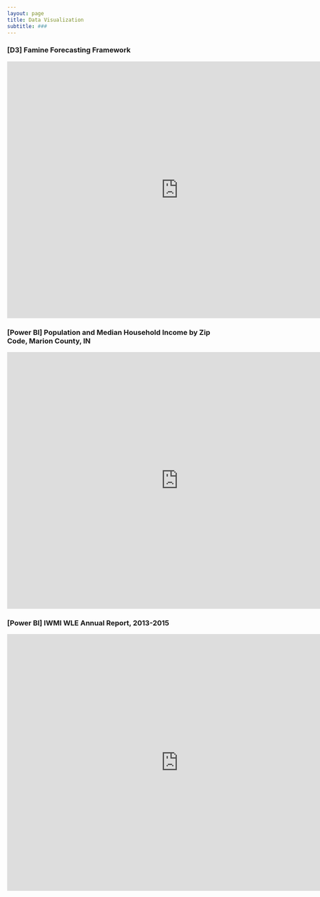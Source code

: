 ```yaml
---
layout: page
title: Data Visualization
subtitle: ###
---
```


### [D3] Famine Forecasting Framework 

<iframe width="800" height="600" src="https://cdn.rawgit.com/aish-venkat/f0d85e296cecc5a9ba97288a06b6f797/raw/f93853eb9cbb9f5d8a52650687cdfb36109b64a7/flare.json" frameborder="0" allowFullScreen="true"></iframe>

### [Power BI] Population and Median Household Income by Zip Code, Marion County, IN 

<iframe width="800" height="600" src="https://app.powerbi.com/view?r=eyJrIjoiYjJkM2IwNTQtODRiMC00OTlkLWI5NjctN2JmNDVmYzBhYjVlIiwidCI6ImZiYmY2YzYwLTAzNDQtNGMyOS05NDU5LTcyNTY4NTczOWIxOSIsImMiOjN9" frameborder="0" allowFullScreen="true"></iframe>

<br>

### [Power BI] IWMI WLE Annual Report, 2013-2015 

<iframe width="800" height="600" src="https://app.powerbi.com/view?r=eyJrIjoiOTMzMzdiZWItOWFlZi00ZDZmLWIwYzUtZDMzYjgzODgwYzIxIiwidCI6ImZiYmY2YzYwLTAzNDQtNGMyOS05NDU5LTcyNTY4NTczOWIxOSIsImMiOjN9" frameborder="0" allowFullScreen="true"></iframe>


